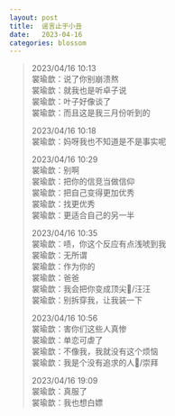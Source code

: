```yaml
---
layout: post
title:  谣言止于小丑
date:   2023-04-16
categories: blossom
---
```


>   2023/04/16 10:13  
>   裳瑜歆：说了你别崩溃熬  
>   裳瑜歆：就我也是听卓子说  
>   裳瑜歆：叶子好像谈了  
>   裳瑜歆：而且这是我三月份听到的  
>   
>   2023/04/16 10:18  
>   裳瑜歆：妈呀我也不知道是不是事实呢  
>   
>   2023/04/16 10:29  
>   裳瑜歆：别啊  
>   裳瑜歆：把你的信竞当做信仰  
>   裳瑜歆：把自己变得更加优秀  
>   裳瑜歆：找更优秀  
>   裳瑜歆：更适合自己的另一半  
>   
>   2023/04/16 10:35  
>   裳瑜歆：啧，你这个反应有点浅唬到我  
>   裳瑜歆：无所谓  
>   裳瑜歆：作为你的  
>   裳瑜歆：爸爸  
>   裳瑜歆：我会把你变成顶尖/汪汪  
>   裳瑜歆：别拆穿我，让我装一下  
>   
>   2023/04/16 10:56  
>   裳瑜歆：害你们这些人真惨  
>   裳瑜歆：单恋可虐了  
>   裳瑜歆：不像我，我就没有这个烦恼  
>   裳瑜歆：我是个没有追求的人/崇拜  
>
>   2023/04/16 19:09  
>   裳瑜歆：真服了  
>   裳瑜歆：我也想白嫖  